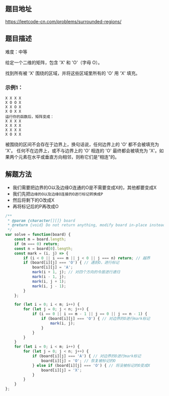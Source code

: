 ## 题目地址

https://leetcode-cn.com/problems/surrounded-regions/

## 题目描述

难度：中等

给定一个二维的矩阵，包含 'X' 和 'O'（字母 O）。

找到所有被 'X' 围绕的区域，并将这些区域里所有的 'O' 用 'X' 填充。

### 示例1：

```
X X X X
X O O X
X X O X
X O X X
运行你的函数后，矩阵变成：
X X X X
X X X X
X X X X
X O X X
```

被围绕的区间不会存在于边界上，换句话说，任何边界上的 'O' 都不会被填充为 'X'。 任何不在边界上，或不与边界上的 'O' 相连的 'O' 最终都会被填充为 'X'。如果两个元素在水平或垂直方向相邻，则称它们是“相连”的。

## 解题方法

- 我们需要把边界的O以及边缘O连通的O是不需要变成X的，其他都要变成X
- 我们先把`边缘的O以及边缘O连接的O进行标记转换成P`
- 然后将剩下的O改成X
- 再将标记后的P再改成O

```js
/**
 * @param {character[][]} board
 * @return {void} Do not return anything, modify board in-place instead.
 */
var solve = function(board) {
	const m = board.length;
	if (m === 0) return;
	const n = board[0].length;
	const mark = (i, j) => {
		if (i < 0 || i === m || j < 0 || j === n) return; // 越界
		if (board[i][j] === 'O') { // 遇到O，进行标记
			board[i][j] = 'A';
			mark(i + 1, j); // 对四个方向的令居进行递归
			mark(i - 1, j);
			mark(i, j + 1);
			mark(i, j - 1);
		}
	};

	for (let i = 0; i < m; i++) {
		for (let j = 0; j < n; j++) {
			if (i == 0 || i == m - 1 || j == 0 || j == n - 1) {
				if (board[i][j] === 'O') { // 对边界的O进行mark标记
					mark(i, j); 
				}
			}
		}
	}
	for (let i = 0; i < m; i++) {
		for (let j = 0; j < n; j++) {
			if (board[i][j] === 'A') { // 对边界的O进行mark标记
				board[i][j] = 'O'; // 恢复被标记的O
			} else if (board[i][j] === 'O') { // 将没被标记的O变成X
				board[i][j] = 'X';
			}
		}
	}
};
```